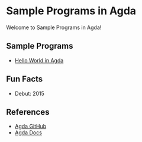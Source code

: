 # Sample Programs in Agda

Welcome to Sample Programs in Agda!

## Sample Programs

- [Hello World in Agda](https://github.com/jrg94/sample-programs/issues/121)

## Fun Facts

- Debut: 2015

## References

- [Agda GitHub](https://github.com/agda/agda)
- [Agda Docs](http://agda.readthedocs.io/en/v2.5.3/)
